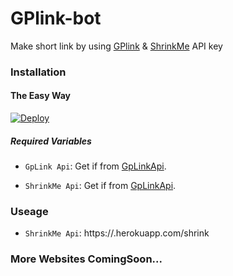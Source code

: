 # GPlink-bot
Make short link by using [GPlink](https://gplinks.in/) & [ShrinkMe](https://shrinkme.io/) API key
### Installation

#### The Easy Way

[![Deploy](https://www.herokucdn.com/deploy/button.svg)](https://dashboard.heroku.com/new-app?template=https://github.com/freebomd/shotrenlinkapi/)

##### Required Variables

* `GpLink Api`: Get if from [GpLinkApi](https://gplinks.in/member/tools/api).

* `ShrinkMe Api`: Get if from [GpLinkApi](https://shrinkme.io/member/tools/api).

### Useage
* `ShrinkMe Api`: https://<yourappname>.herokuapp.com/shrink
### More Websites ComingSoon...
